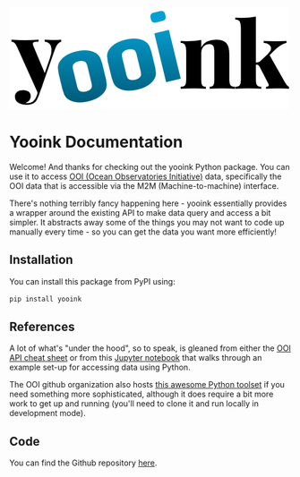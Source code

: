 ![Yooink text logo](assets/text-logo.png)

# Yooink Documentation

Welcome! And thanks for checking out the yooink Python package. You can use 
it to access [OOI (Ocean Observatories Initiative)](https://oceanobservatories.org/) 
data, specifically the OOI data that is accessible via the M2M 
(Machine-to-machine) interface. 

There's nothing terribly fancy happening here - yooink essentially provides a 
wrapper around the existing API to make data query and access a bit simpler.
It abstracts away some of the things you may not want to code up manually 
every time - so you can get the data you want more efficiently!

## Installation

You can install this package from PyPI using:

```bash
pip install yooink
```

## References

A lot of what's "under the hood", so to speak, is gleaned from either the 
[OOI API cheat sheet](https://ooifb.org/wp-content/uploads/2023/03/API_Cheat_Sheet.pdf)
or from this [Jupyter notebook](https://github.com/ooi-data-review/2018-data-workshops/blob/master/chemistry/examples/quickstart_python.ipynb) 
that walks through an example set-up for accessing data using Python. 

The OOI github organization also hosts [this awesome Python toolset](https://github.com/oceanobservatories/ooi-data-explorations/tree/master/python) if you 
need something more sophisticated, although it does require a bit more work 
to get up and running (you'll need to clone it and run locally in 
development mode).


## Code

You can find the Github repository [here](https://github.com/Waveform-Analytics/yooink).
